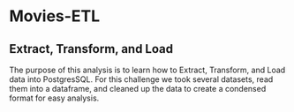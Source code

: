 # Movies-ETL
## Extract, Transform, and Load
The purpose of this analysis is to learn how to Extract, Transform, and Load data into PostgresSQL.  For this challenge we took several datasets, read them into a dataframe, and cleaned up the data to create a condensed format for easy analysis.  

